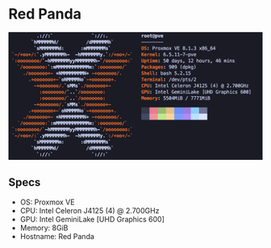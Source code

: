 # Red Panda

![Red Panda Neofetch](./assets/red-panda-neofetch.png)

## Specs

- OS: Proxmox VE
- CPU: Intel Celeron J4125 (4) @ 2.700GHz
- GPU: Intel GeminiLake [UHD Graphics 600]
- Memory: 8GiB
- Hostname: Red Panda
